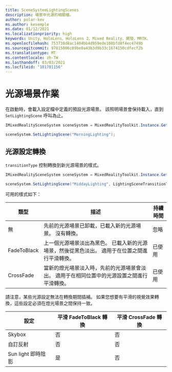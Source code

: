 ```yaml
---
title: SceneSystemLightingScenes
description: 場景中光源的相關檔。
author: polar-kev
ms.author: kesemple
ms.date: 01/12/2021
ms.localizationpriority: high
keywords: Unity、HoloLens、HoloLens 2、Mixed Reality、開發、MRTK、
ms.openlocfilehash: 753738d8ac1404bb4d959ede108bfd8f4ec4749b
ms.sourcegitcommit: 97815006c09be0a43b3d9b33c1674150cdfecf2b
ms.translationtype: MT
ms.contentlocale: zh-TW
ms.lasthandoff: 03/03/2021
ms.locfileid: "101781156"
---
```

# <a name="lighting-scene-operations"></a>光源場景作業

在啟動時，會載入設定檔中定義的預設光源場景。 該照明場景會保持載入，直到 `SetLightingScene` 呼叫為止。

```c#
IMixedRealitySceneSystem sceneSystem = MixedRealityToolkit.Instance.GetService<IMixedRealitySceneSystem>();

sceneSystem.SetLightingScene("MorningLighting");
```

## <a name="lighting-setting-transitions"></a>光源設定轉換

`transitionType` 控制轉換到新光源場景的樣式。

```c#
IMixedRealitySceneSystem sceneSystem = MixedRealityToolkit.Instance.GetService<IMixedRealitySceneSystem>();

sceneSystem.SetLightingScene("MiddayLighting", LightingSceneTransitionType.CrossFade);
```

可用的樣式如下：

類型 | 描述 | 持續時間
--- | --- | ---
無 | 先前的光源場景已卸載，已載入新的光源場景。 沒有轉換。 | 忽略
FadeToBlack | 上一個光源場景淡出為黑色。 已載入新的光源場景，然後從黑色淡出。 適用于在位置之間進行平滑轉換。 | 已使用
CrossFade | 當新的燈光場景淡入時，先前的光源場景會淡出。 適用于在相同位置中的光源設置之間進行平滑轉換。 | 已使用

請注意，某些光源設定無法在轉換期間插補。 如果您想要有平滑的視覺效果轉換，這些設定必須在燈光場景之間保持一致。

設定 | 平滑 FadeToBlack 轉換 | 平滑 CrossFade 轉換
--- | --- | ---
Skybox | 否 | 否
自訂反射 | 否 | 否
Sun light 即時陰影 | 是 | 否
